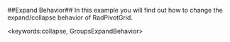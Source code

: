 ##Expand Behavior##
In this example you will find out how to change the expand/collapse behavior of RadPivotGrid.

<keywords:collapse, GroupsExpandBehavior>